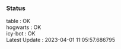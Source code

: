 ### Status


table : OK  
hogwarts : OK  
icy-bot : OK  
Latest Update : 2023-04-01 11:05:57.686795
